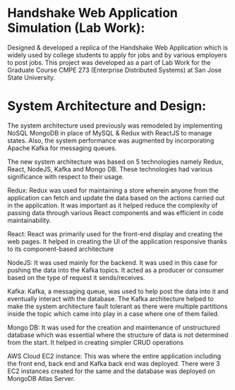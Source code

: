 # Handshake Web Application Simulation (Lab Work):
Designed & developed a replica of the Handshake Web Application which is widely used by college students to apply for jobs and by various employers to post jobs. 
This project was developed as a part of Lab Work for the Graduate Course CMPE 273 (Enterprise Distributed Systems) at San Jose State University.

# System Architecture and Design:
The system architecture used previously was remodeled by implementing NoSQL MongoDB in place of MySQL & Redux with ReactJS to manage states. Also, the system performance was augmented by incorporating Apache Kafka for messaging queues.

The new system architecture was based on 5 technologies namely Redux, React, NodeJS, Kafka and Mongo DB. These technologies had various significance with respect to their usage. 

Redux: Redux was used for maintaining a store wherein anyone from the application can fetch and update the data based on the actions carried out in the application. It was important as it helped reduce the complexity of passing data through various React components and was efficient in code maintainability.

React: React was primarily used for the front-end display and creating the web pages. It helped in creating the UI of the application responsive thanks to its component-based architecture

NodeJS: It was used mainly for the backend. It was used in this case for pushing the data into the Kafka topics. It acted as a producer or consumer based on the type of request it sends/receives.

Kafka: Kafka, a messaging queue, was used to help post the data into it and eventually interact with the database. The Kafka architecture helped to make the system architecture fault tolerant as there were multiple partitions inside the topic which came into play in a case where one of them failed.

Mongo DB: It was used for the creation and maintenance of unstructured database which was essential where the structure of data is not determined from the start. It helped in creating simpler CRUD operations 

AWS Cloud EC2 instance: This was where the entire application including the front end, back end and Kafka back end was deployed. There were 3 EC2 instances created for the same and the database was deployed on MongoDB Atlas Server.
